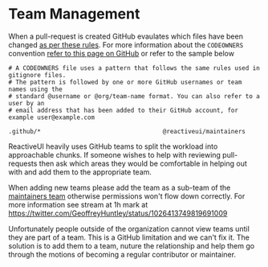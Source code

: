 # Team Management

When a pull-request is created GitHub evaulates which files have been changed [as per these rules](https://github.com/reactiveui/ReactiveUI/blob/main/.github/CODEOWNERS
). For more information about the `CODEOWNERS` convention [refer to this page on GitHub](https://help.github.com/articles/about-codeowners/) or refer to the sample below

```
# A CODEOWNERS file uses a pattern that follows the same rules used in gitignore files.
# The pattern is followed by one or more GitHub usernames or team names using the
# standard @username or @org/team-name format. You can also refer to a user by an
# email address that has been added to their GitHub account, for example user@example.com

.github/*                                  @reactiveui/maintainers
```

ReactiveUI heavily uses GitHub teams to split the workload into approachable chunks. If someone wishes to help with reviewing pull-requests then ask which areas they would be comfortable in helping out with and add them to the appropriate team. 

When adding new teams please add the team as a sub-team of the [maintainers team](https://github.com/orgs/reactiveui/teams/maintainers) otherwise permissions won't flow down correctly. For more information see stream at 1h mark at https://twitter.com/GeoffreyHuntley/status/1026413749819691009

Unfortunately people outside of the organization cannot view teams until they are part of a team. This is a GitHub limitation and we can't fix it. The solution is to add them to a team, nuture the relationship and help them go through the motions of becoming a regular contributor or maintainer.

